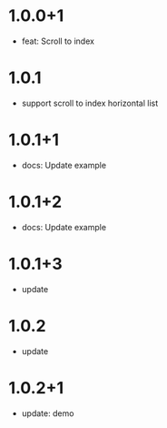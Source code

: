 # 1.0.0+1

- feat: Scroll to index

# 1.0.1

- support scroll to index horizontal list

# 1.0.1+1

- docs: Update example

# 1.0.1+2

- docs: Update example

# 1.0.1+3

- update

# 1.0.2

- update

# 1.0.2+1

- update: demo